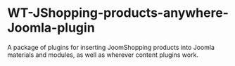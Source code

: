# WT-JShopping-products-anywhere-Joomla-plugin
A package of plugins for inserting JoomShopping products into Joomla materials and modules, as well as wherever content plugins work.
